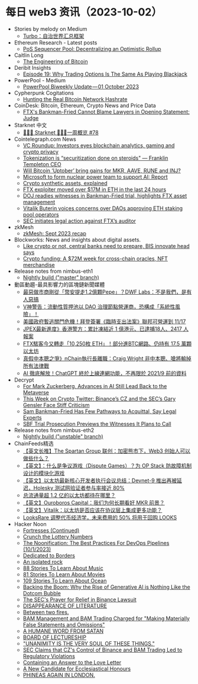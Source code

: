 # 每日 web3 资讯（2023-10-02）

- Stories by melody on Medium
  - [Turbo：自治世界汇总框架](https://medium.com/@melody8848/turbo-%E8%87%AA%E6%B2%BB%E4%B8%96%E7%95%8C%E6%B1%87%E6%80%BB%E6%A1%86%E6%9E%B6-8ab4ffcab242?source=rss-bfc6f454c0f9------2)
- Ethereum Research - Latest posts
  - [PoS Sequencer Pool: Decentralizing an Optimistic Rollup](https://ethresear.ch/t/pos-sequencer-pool-decentralizing-an-optimistic-rollup/16760/4)
- Caitlin Long
  - [The Engineering of Bitcoin](https://caitlin-long.com/the-engineering-of-bitcoin/)
- Deribit Insights
  - [Episode 19: Why Trading Options Is The Same As Playing Blackjack](https://insights.deribit.com/deribit-live/episode-19-why-trading-options-is-the-same-as-playing-blackjack/)
- PowerPool - Medium
  - [PowerPool Biweekly Update — 01 October 2023](https://medium.com/powerpool/powerpool-biweekly-update-01-october-2023-d86c8cefe24b?source=rss----734b6abdb4f3---4)
- Cypherpunk Cogitations
  - [Hunting the Real Bitcoin Network Hashrate](https://blog.lopp.net/hunting-the-real-bitcoin-network-hashrate/)
- CoinDesk: Bitcoin, Ethereum, Crypto News and Price Data
  - [FTX's Bankman-Fried Cannot Blame Lawyers in Opening Statement: Judge](https://www.coindesk.com/policy/2023/10/01/ftxs-bankman-fried-cannot-blame-lawyers-in-opening-statement-judge/?utm_medium=referral&utm_source=rss&utm_campaign=headlines)
- Starknet 中文
  - [👩🏽‍🚀 Starknet 👨🏽‍🚀一周概览 #78](https://starknetzh.substack.com/p/starknet-78-d8e)
- Cointelegraph.com News
  - [VC Roundup: Investors eyes blockchain analytics, gaming and crypto privacy](https://cointelegraph.com/news/vc-roundup-investors-blockchain-analytics-gaming-crypto-privacy)
  - [Tokenization is “securitization done on steroids" — Franklin Templeton CEO](https://cointelegraph.com/news/tokenization-securitization-on-steroids-franklin-templeton-ceo)
  - [Will Bitcoin ‘Uptober’ bring gains for MKR, AAVE, RUNE and INJ?](https://cointelegraph.com/news/will-bitcoin-uptober-bring-gains-for-mkr-aave-rune-and-inj)
  - [Microsoft to form nuclear power team to support AI: Report](https://cointelegraph.com/news/microsoft-form-nuclear-power-team-support-ai)
  - [Crypto synthetic assets, explained](https://cointelegraph.com/explained/crypto-synthetic-assets-explained)
  - [FTX exploiter moved over $17M in ETH in the last 24 hours](https://cointelegraph.com/news/ftx-exploiter-moved-more-than-17m-in-eth-within-the-last-24-hours)
  - [DOJ readies witnesses in Bankman-Fried trial, highlights FTX asset management](https://cointelegraph.com/news/doj-readies-witnesses-in-bankman-fried-trial-spotlight-on-ftx-assets)
  - [Vitalik Buterin voices concerns over DAOs approving ETH staking pool operators](https://cointelegraph.com/news/vitalik-buterin-dao-staking-pool)
  - [SEC initiates legal action against FTX’s auditor](https://cointelegraph.com/news/sec-lawsuit-prager-metis-audit-ftx)
- zkMesh
  - [zkMesh: Sept 2023 recap](https://zkmesh.substack.com/p/zkmesh-sept-2023-recap)
- Blockworks: News and insights about digital assets.
  - [Like crypto or not, central banks need to prepare, BIS innovate head says](https://blockworks.co/news/bis-tokenization-central-banks-cryptocurrencies)
  - [Crypto funding: A $72M week for cross-chain oracles, NFT merchandise](https://blockworks.co/news/funding-cross-chain-oracle-nft-merchandise)
- Release notes from nimbus-eth1
  - [Nightly build ("master" branch)](https://github.com/status-im/nimbus-eth1/releases/tag/nightly)
- 動區動趨-最具影響力的區塊鏈新聞媒體
  - [最惡做市商剛從「幣安提走1.2億顆Pepe」？DWF Labs：不是我們，是有人惡搞](https://www.blocktempo.com/dwf-labs-has-not-withdrawn-pepe/)
  - [V神警告：流動性質押池以 DAO 治理節點營運商，恐構成「系統性風險」！](https://www.blocktempo.com/vitalik-buterin-contemplates-ethereum-staking-changes/)
  - [美國政府暫逃關門危機！拜登簽署《臨時支出法案》聯邦可營運到 11/17](https://www.blocktempo.com/biden-signs-stopgap-measure-to-avert-shutdown/)
  - [JPEX最新進度》香港警方：累計凍結近 1 億港元、已逮捕18人、2417 人報案](https://www.blocktempo.com/jpex-case-freezes-nearly-hk-100-million/)
  - [FTX駭客今又轉走「10,250枚 ETH」！部分進BTC網路、仍持有 17.5 萬顆以太坊](https://www.blocktempo.com/ftx-exploite-has-transferred-out-10250-eth/)
  - [真假中本聰之爭》nChain執行長離職：Craig Wright 非中本聰、嗆將輸掉所有法律戰](https://www.blocktempo.com/nchain-ceo-resigns-and-claims-craig-wright-is-not-satoshi/)
  - [AI 徹底解放！ChatGPT 終於上線連網功能，不再限於 2021/9 前的資料](https://www.blocktempo.com/chatgpt-can-finally-access-the-internet/)
- Decrypt
  - [For Mark Zuckerberg, Advances in AI Still Lead Back to the Metaverse](https://decrypt.co/199689/mark-zuckerberg-meta-ai-chatbots-metaverse)
  - [This Week on Crypto Twitter: Binance’s CZ and the SEC’s Gary Gensler Face Stiff Criticism](https://decrypt.co/199658/this-week-on-crypto-twitter-binances-cz-and-the-secs-gary-gensler-face-stiff-criticism)
  - [Sam Bankman-Fried Has Few Pathways to Acquittal, Say Legal Experts](https://decrypt.co/199645/sam-bankman-fried-trial-defense-strategy-plan-legal-experts)
  - [SBF Trial Prosecution Previews the Witnesses It Plans to Call](https://decrypt.co/199648/sbf-trial-prosecution-previews-witnesses-it-will-call)
- Release notes from nimbus-eth2
  - [Nightly build ("unstable" branch)](https://github.com/status-im/nimbus-eth2/releases/tag/nightly)
- ChainFeeds精选
  - [【英文长推】The Spartan Group 联创：加密熊市下，Web3 创始人可以做些什么？](https://twitter.com/CasperJohansen/status/1707649142322016499)
  - [【英文】：什么是争议游戏（Dispute Games）？为 OP Stack 防故障机制设计的模块化游戏](https://blog.oplabs.co/dispute-games/)
  - [【英文】以太坊最新核心开发者执行会议总结：Devnet-9 推出再被延迟，Holesky 测试网验证者参与率接近 80%](https://www.galaxy.com/insights/research/ethereum-all-core-developers-execution-call-171/)
  - [总流通量超 1.2 亿的以太坊都待在哪里？](https://foresightnews.pro/article/detail/44411)
  - [【英文】Ouroboros Capital：我们为何长期看好 MKR 前景？](https://ouroborosresearch.substack.com/p/maker-update-2-dsr-is-working)
  - [【英文】Vitalik：以太坊是否应该在协议层上集成更多功能？](https://vitalik.eth.limo/general/2023/09/30/enshrinement.html)
  - [LooksRare 调整代币经济学，未来费用的 50% 将用于回购 LOOKS](https://docs.looksrare.org/blog/the-big-looks-tokenomics-update)
- Hacker Noon
  - [Fortresses (Continued)](https://hackernoon.com/fortresses-continued?source=rss)
  - [Crunch the Lottery Numbers](https://hackernoon.com/crunch-the-lottery-numbers?source=rss)
  - [The Noonification: The Best Practices For DevOps Pipelines  (10/1/2023)](https://hackernoon.com/10-1-2023-noonification?source=rss)
  - [Dedicated to Borders](https://hackernoon.com/dedicated-to-borders?source=rss)
  - [An isolated rock](https://hackernoon.com/an-isolated-rock?source=rss)
  - [88 Stories To Learn About Music](https://hackernoon.com/88-stories-to-learn-about-music?source=rss)
  - [81 Stories To Learn About Movies](https://hackernoon.com/81-stories-to-learn-about-movies?source=rss)
  - [109 Stories To Learn About Ocean](https://hackernoon.com/109-stories-to-learn-about-ocean?source=rss)
  - [Backing the Boom: Why the Rise of Generative AI is Nothing Like the Dotcom Bubble](https://hackernoon.com/backing-the-boom-why-the-rise-of-generative-ai-is-nothing-like-the-dotcom-bubble?source=rss)
  - [The SEC's Prayer for Relief in Binance Lawsuit](https://hackernoon.com/the-secs-prayer-for-relief-in-binance-lawsuit?source=rss)
  - [DISAPPEARANCE OF LITERATURE](https://hackernoon.com/disappearance-of-literature?source=rss)
  - [Between two fires.](https://hackernoon.com/between-two-fires?source=rss)
  - [BAM Management and BAM Trading Charged for "Making Materially False Statements and Omissions"](https://hackernoon.com/bam-management-and-bam-trading-charged-for-making-materially-false-statements-and-omissions?source=rss)
  - [A HUMANE WORD FROM SATAN](https://hackernoon.com/a-humane-word-from-satan?source=rss)
  - [BOARD OF LECTURESHIP](https://hackernoon.com/board-of-lectureship?source=rss)
  - ["UNANIMITY IS THE VERY SOUL OF THESE THINGS."](https://hackernoon.com/unanimity-is-the-very-soul-of-these-things?source=rss)
  - [SEC Claims that CZ's Control of Binance and BAM Trading Led to Regulatory Violations](https://hackernoon.com/sec-claims-that-czs-control-of-binance-and-bam-trading-led-to-regulatory-violations?source=rss)
  - [Containing an Answer to the Love Letter](https://hackernoon.com/containing-an-answer-to-the-love-letter?source=rss)
  - [A New Candidate for Ecclesiastical Honours](https://hackernoon.com/a-new-candidate-for-ecclesiastical-honours?source=rss)
  - [PHINEAS AGAIN IN LONDON.](https://hackernoon.com/phineas-again-in-london?source=rss)
